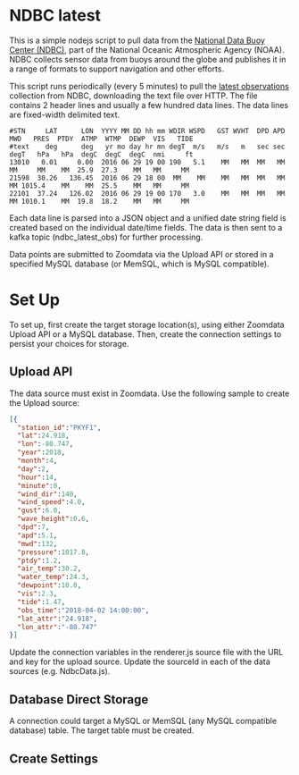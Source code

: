 # NDBC latest
This is a simple nodejs script to pull data from the [National Data Buoy Center (NDBC)](http://www.ndbc.noaa.gov/), part of the National Oceanic Atmospheric Agency (NOAA).  NDBC collects sensor data from buoys around the globe and publishes it in a range of formats to support navigation and other efforts.

This script runs periodically (every 5 minutes) to pull the [latest observations](http://www.ndbc.noaa.gov/data/latest_obs/latest_obs.txt) collection from NDBC, downloading the text file over HTTP.  The file contains 2 header lines and usually a few hundred data lines.  The data lines are fixed-width delimited text.

    #STN     LAT      LON  YYYY MM DD hh mm WDIR WSPD   GST WVHT  DPD APD MWD   PRES  PTDY  ATMP  WTMP  DEWP  VIS   TIDE
    #text    deg      deg   yr mo day hr mn degT  m/s   m/s   m   sec sec degT   hPa   hPa  degC  degC  degC  nmi     ft
    13010   0.01     0.00  2016 06 29 19 00 190   5.1    MM   MM  MM   MM  MM     MM    MM  25.9  27.3    MM   MM     MM
    21598  30.26   136.45  2016 06 29 18 00  MM    MM    MM   MM  MM   MM  MM 1015.4    MM    MM  25.5    MM   MM     MM
    22101  37.24   126.02  2016 06 29 19 00 170   3.0    MM   MM  MM   MM  MM 1010.1    MM  19.8  18.2    MM   MM     MM

Each data line is parsed into a JSON object and a unified date string field is created based on the individual date/time fields.  The data is then sent to a kafka topic (ndbc_latest_obs) for further processing.

Data points are submitted to Zoomdata via the Upload API or stored in a specified MySQL database (or MemSQL, which is MySQL compatible).

# Set Up
To set up, first create the target storage location(s), using either Zoomdata Upload API or a MySQL database.  Then, create the connection settings to persist your choices for storage.  

## Upload API
The data source must exist in Zoomdata.  Use the following sample to create the Upload source:

  ```json
  [{
    "station_id":"PKYF1",
    "lat":24.918,
    "lon":-80.747,
    "year":2018,
    "month":4,
    "day":2,
    "hour":14,
    "minute":0,
    "wind_dir":140,
    "wind_speed":4.0,
    "gust":6.0,
    "wave_height":0.6,
    "dpd":7,
    "apd":5.1,
    "mwd":132,
    "pressure":1017.8,
    "ptdy":1.2,
    "air_temp":30.2,
    "water_temp":24.3,
    "dewpoint":10.0,
    "vis":2.3,
    "tide":1.47,
    "obs_time":"2018-04-02 14:00:00",
    "lat_attr":"24.918",
    "lon_attr":"-80.747"
  }]
  ```

  Update the connection variables in the renderer.js source file with the URL and key for the upload source.  Update the sourceId in each of the data sources (e.g. NdbcData.js).

## Database Direct Storage
A connection could target a MySQL or MemSQL (any MySQL compatible database) table.  The target table must be created.

## Create Settings
